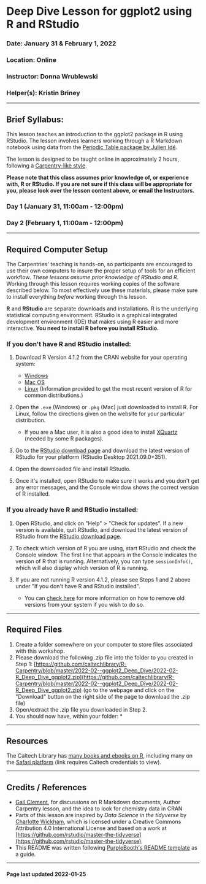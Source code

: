 # Deep Dive Lesson for ggplot2 using R and RStudio

### Date: January 31 & February 1, 2022

### Location: Online

### Instructor: Donna Wrublewski

### Helper(s): Kristin Briney

---

## Brief Syllabus:

This lesson teaches an introduction  to the ggplot2 package in R using RStudio. 
The lesson involves learners working through a R Markdown notebook using data from the [Periodic Table package by Julien Idé](https://cran.r-project.org/web/packages/PeriodicTable/index.html).

The lesson is designed to be taught online in approximately 2 hours, following a  [Carpentry-like style](https://carpentries.org).

**Please note that this class assumes prior knowledge of, or experience with, R or RStudio. If you are not sure if this
class will be appropriate for you, please look over the lesson content above, or email the Instructors.**

### Day 1 (January 31, 11:00am - 12:00pm)

### Day 2 (February 1, 11:00am - 12:00pm)

---

## Required Computer Setup

The Carpentries' teaching is hands-on, so participants are encouraged to use
their own computers to insure the proper setup of tools for an efficient
workflow. *These lessons assume prior knowledge of RStudio and R*. Working through this lesson requires working copies of the software described
below. To most effectively use these materials, please make sure to install
everything *before* working through this lesson.

**R** and **RStudio** are separate downloads and installations. R is the
underlying statistical computing environment. RStudio is a graphical integrated
development environment (IDE) that makes using R easier and more interactive.
**You need to install R before you install RStudio.**

### If you don't have R and RStudio installed:

1. Download R Version 4.1.2 from the CRAN website for your operating system:
    * [Windows](http://cran.r-project.org/bin/windows/base/release.htm)
    * [Mac OS](http://cran.r-project.org/bin/macosx/)
    * [Linux](https://cloud.r-project.org/bin/linux) (Information provided to get the most recent version of R for common distributions.)


2. Open the `.exe` (Windows) or `.pkg` (Mac) just downloaded to install R. For Linux, follow the
directions given on the website for your particular distribution.
    * If you are a Mac user, it is also a good idea to install [XQuartz](https://www.xquartz.org/) (needed by some R packages).


3. Go to the [RStudio download page](https://www.rstudio.com/products/rstudio/download/#download) and
download the latest version of RStudio for your platform (RStudio Desktop 2021.09.0+351).


4. Open the downloaded file and install RStudio.


5. Once it's installed, open RStudio to make sure it works and you don't get 
any error messages, and the Console window shows the correct version of R 
installed.

### If you already have R and RStudio installed:

1. Open RStudio, and click on "Help" > "Check for updates". If a new version is
available, quit RStudio, and download the latest version of RStudio from the
[RStudio download page](https://www.rstudio.com/products/rstudio/download/#download).

2. To check which version of R you are using, start RStudio and check the Console window. The first line that appears in the Console indicates the version of R that is running. Alternatively, you can type `sessionInfo()`, which will also display which version of R is running.

3. If you are not running R version 4.1.2, please see Steps 1 and 2 above under "If you don't have R and RStudio installed".
    * You can [check here](https://cran.r-project.org/bin/windows/base/rw-FAQ.html#How-do-I-UNinstall-R_003f) for more information on how to remove old versions from your system if you wish to do so.

---

## Required Files

1. Create a folder somewhere on your computer to store files associated with 
this workshop.
2. Please download the following .zip file into the folder to you created in Step 1: 
[https://github.com/caltechlibrary/R-Carpentry/blob/master/2022-02--ggplot2_Deep_Dive/2022-02-R_Deep_Dive_ggplot2.zip](https://github.com/caltechlibrary/R-Carpentry/blob/master/2022-02--ggplot2_Deep_Dive/2022-02-R_Deep_Dive_ggplot2.zip)
(go to the webpage and click on the "Download" button on the right side of the page to download the .zip file)
3. Open/extract the .zip file you downloaded in Step 2.
4. You should now have, within your folder:
    * 

---

## Resources

The Caltech Library has [many books and ebooks on R](https://search.ebscohost.com/login.aspx?direct=true&AuthType=ip,sso&bquery=R+programming&cli0=FT1&clv0=Y&type=1&searchMode=And&site=eds-live&scope=site&custid=s8984125&groupid=main&profile=eds), including many on the [Safari platform](https://search.ebscohost.com/login.aspx?direct=true&AuthType=ip,sso&db=cat08655a&AN=clc.873aa4f7.3003.456e.afec.8f394b2ad7ce&site=eds-live&scope=site&custid=s8984125&groupid=main&profile=eds) (link requires Caltech credentials to view).

---

## Credits / References

* [Gail Clement](https://github.com/repositorian), for discussions on R Markdown documents, Author Carpentry lesson, and the idea to look for chemistry data in CRAN
* Parts of this lesson are inspired by *Data Science in the tidyverse* by [Charlotte Wickham](https://github.com/cwickham), which is licensed under a Creative Commons Attribution 4.0 International License and based on a work at [https://github.com/rstudio/master-the-tidyverse](https://github.com/rstudio/master-the-tidyverse). 
* This README was written following [PurpleBooth's README template](https://gist.github.com/PurpleBooth/109311bb0361f32d87a2) as a guide.

---

#### Page last updated 2022-01-25